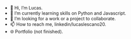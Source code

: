 - 👋 Hi, I’m Lucas.
- 🌱 I’m currently learning skills on Python and Javascript.
- 💞️ I’m looking for a work or a project to collaborate.
- 📫 How to reach me, linkedin/lucaslescano20.
- 🌐 Portfolio (not finished).
